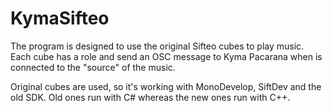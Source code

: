KymaSifteo
==========

The program is designed to use the original Sifteo cubes to play music. 
Each cube has a role and send an OSC message to Kyma Pacarana when is connected to the "source" of the music.

Original cubes are used, so it's working with MonoDevelop, SiftDev and the old SDK. Old ones run with C# whereas the new ones run with C++.
